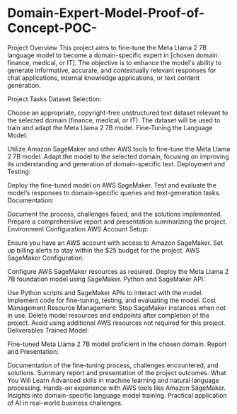 # Domain-Expert-Model-Proof-of-Concept-POC-

Project Overview
This project aims to fine-tune the Meta Llama 2 7B language model to become a domain-specific expert in [chosen domain: finance, medical, or IT]. The objective is to enhance the model's ability to generate informative, accurate, and contextually relevant responses for chat applications, internal knowledge applications, or text content generation.

Project Tasks
Dataset Selection:

Choose an appropriate, copyright-free unstructured text dataset relevant to the selected domain (finance, medical, or IT).
The dataset will be used to train and adapt the Meta Llama 2 7B model.
Fine-Tuning the Language Model:

Utilize Amazon SageMaker and other AWS tools to fine-tune the Meta Llama 2 7B model.
Adapt the model to the selected domain, focusing on improving its understanding and generation of domain-specific text.
Deployment and Testing:

Deploy the fine-tuned model on AWS SageMaker.
Test and evaluate the model’s responses to domain-specific queries and text-generation tasks.
Documentation:

Document the process, challenges faced, and the solutions implemented.
Prepare a comprehensive report and presentation summarizing the project.
Environment Configuration
AWS Account Setup:

Ensure you have an AWS account with access to Amazon SageMaker.
Set up billing alerts to stay within the $25 budget for the project.
AWS SageMaker Configuration:

Configure AWS SageMaker resources as required.
Deploy the Meta Llama 2 7B foundation model using SageMaker.
Python and SageMaker API:

Use Python scripts and SageMaker APIs to interact with the model.
Implement code for fine-tuning, testing, and evaluating the model.
Cost Management
Resource Management:
Stop SageMaker instances when not in use.
Delete model resources and endpoints after completion of the project.
Avoid using additional AWS resources not required for this project.
Deliverables
Trained Model:

Fine-tuned Meta Llama 2 7B model proficient in the chosen domain.
Report and Presentation:

Documentation of the fine-tuning process, challenges encountered, and solutions.
Summary report and presentation of the project outcomes.
What You Will Learn
Advanced skills in machine learning and natural language processing.
Hands-on experience with AWS tools like Amazon SageMaker.
Insights into domain-specific language model training.
Practical application of AI in real-world business challenges.
